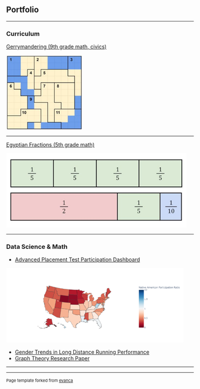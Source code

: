 ## Portfolio

---

### Curriculum

[Gerrymandering (9th grade math, civics)](/sample_page)

<img height="200" src="images/gerrymandering_thumbnail.jpg"/>

---
[Egyptian Fractions (5th grade math)](/pdf/sample_presentation.pdf)

<img height="200" src="images/egyptian_fractions_thumbnail.jpg"/>

---

### Data Science & Math

  * [Advanced Placement Test Participation Dashboard](https://github.com/ianmcmeek/AP-Test-Participation-Dashboard/blob/main/Supplemental/Analysis.md)

<img height="200" src="images/dashboard_thumbnail.png"/>

  * [Gender Trends in Long Distance Running Performance](http://example.com/)
  * [Graph Theory Research Paper](http://example.com/)

---




---
<p style="font-size:11px">Page template forked from <a href="https://github.com/evanca/quick-portfolio">evanca</a></p>
<!-- Remove above link if you don't want to attibute -->

